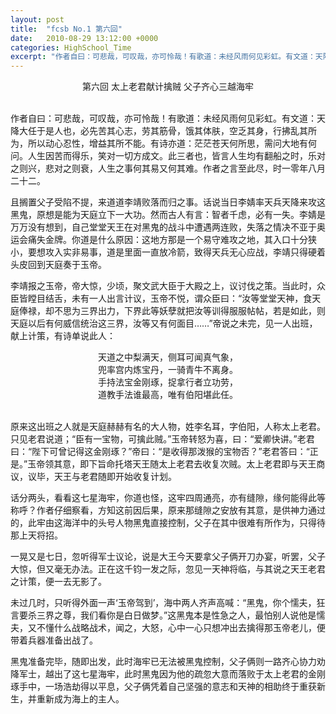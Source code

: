 ```yaml
---
layout: post
title:  "fcsb No.1 第六回"
date:   2010-08-29 13:12:00 +0000
categories: HighSchool_Time
excerpt: "作者自曰：可悲哉，可叹哉，亦可怜哉！有歌道：未经风雨何见彩虹。有文道：天降大任于是人也，必先苦其心志，劳其筋骨，饿其体肤，空乏其身，行拂乱其所为，所以动心忍性，增益其所不能。有诗亦道：茫茫苍天何所思，需问大地有何问。人生因苦而得乐，笑对一切方成文"
---
```


<div align='center'>
第六回 太上老君献计擒贼 父子齐心三越海牢<!--excerpt--><br>
<br>
</div>

作者自曰：可悲哉，可叹哉，亦可怜哉！有歌道：未经风雨何见彩虹。有文道：天降大任于是人也，必先苦其心志，劳其筋骨，饿其体肤，空乏其身，行拂乱其所为，所以动心忍性，增益其所不能。有诗亦道：茫茫苍天何所思，需问大地有何问。人生因苦而得乐，笑对一切方成文。此三者也，皆言人生均有翻船之时，乐对之则兴，悲对之则衰，人生之事何其易又何其难。作者之言至此尽，时一零年八月二十二。

且搁置父子受陷不提，来道道李靖败落而归之事。话说当日李婧率天兵天降来攻这黑鬼，原想是能为天庭立下一大功。然而古人有言：智者千虑，必有一失。李婧是万万没有想到，自己堂堂天王在对黑鬼的战斗中遭遇两连败，失落之情决不亚于奥运会痛失金牌。你道是什么原因：这地方那是一个易守难攻之地，其入口十分狭小，要想攻入实非易事，道是里面一直放冷箭，致得天兵无心应战，李靖只得硬着头皮回到天庭奏于玉帝。

李靖报之玉帝，帝大惊，少顷，聚文武大臣于大殿之上，议讨伐之策。当此时，众臣皆瞠目结舌，未有一人出言计议，玉帝不悦，谓众臣曰：“汝等堂堂天神，食天庭俸禄，却不思为三界出力，下界此等妖孽就把汝等训得服服帖帖，若是如此，则天庭以后有何威信统治这三界，汝等又有何面目……”帝说之未完，见一人出班，献上计策，有诗单说此人：

<div align='center'>
天道之中梨满天，侧耳可闻真气象，<br>
兜率宫内炼宝丹，一骑青牛不离身。<br>
手持法宝金刚琢，捉拿行者立功劳，<br>
道教手法谁最高，唯有伯阳堪此任。<br>
<br>
</div>

原来这出班之人就是天庭赫赫有名的大人物，姓李名耳，字伯阳，人称太上老君。只见老君说道；“臣有一宝物，可擒此贼。”玉帝转怒为喜，曰：“爱卿快讲。”老君曰：“陛下可曾记得这金刚琢？”帝曰：“是收得那泼猴的宝物否？”老君答曰：“正是。”玉帝领其意，即下旨命托塔天王随太上老君去收复次贼。太上老君即与天王商议，议毕，天王与老君随即开始收复计划。

话分两头，看看这七星海牢，你道也怪，这牢四周通亮，亦有缝隙，缘何能得此等称呼？作者仔细察看，方知这前因后果，原来那缝隙之安放有其意，是供神力通过的，此牢由这海洋中的头号人物黑鬼直接控制，父子在其中很难有所作为，只得待那上天将招。

一晃又是七日，忽听得军士议论，说是大王今天要拿父子俩开刀办宴，听罢，父子大惊，但又毫无办法。正在这千钧一发之际，忽见一天神将临，与其说之天王老君之计策，便一去无影了。

未过几时，只听得外面一声‘玉帝驾到’，海中两人齐声高喊：“黑鬼，你个懦夫，狂言要杀三界之尊，我们看你是白日做梦。”这黑鬼本是性急之人，最怕别人说他是懦夫，又不懂什么战略战术，闻之，大怒，心中一心只想冲出去擒得那玉帝老儿，便带着兵器准备出战了。

黑鬼准备完毕，随即出发，此时海牢已无法被黑鬼控制，父子俩则一路齐心协力劝降军士，越出了这七星海牢，此时黑鬼因为他的疏忽大意而落败于太上老君的金刚琢手中，一场浩劫得以平息，父子俩凭着自己坚强的意志和天神的相助终于重获新生，并重新成为海上的主人。